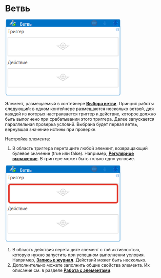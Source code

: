 # Ветвь

![](../../../.gitbook/assets/ветвь.png)

Элемент, размещаемый в контейнере [**Выбора ветви**](https://docs.primo-rpa.ru/primo-rpa/g\_elements/osnovnye-elementy/els\_logic/el\_logic\_pickbranch). Принцип работы следующий: в одном контейнере размещаются несколько ветвей, для каждой из которых настраивается триггер и действие, которое должно быть выполнено при срабатывании этого триггера. Далее запускается параллельная проверка условий. Выбрана будет первая ветвь, вернувшая значение истины при проверке.

Настройка элемента:

1. В область триггера перетащите любой элемент, возвращающий булевое значение (true или false). Например, [**Регулярное выражение**](https://docs.primo-rpa.ru/primo-rpa/g\_elements/osnovnye-elementy/els\_data/els\_data\_strings/el\_regex). В триггере может быть только одно условие.

![](<../../../.gitbook/assets/триггер ветви.png>)

1. В область действия перетащите элемент с той активностью, которую нужно запустить при успешном выполнении условия. Например, [**Запись в журнал**](https://docs.primo-rpa.ru/primo-rpa/g\_elements/osnovnye-elementy/els\_dialogs/el\_dialogs\_addlog). Действий может быть несколько.
2. Дополнительно можете заполнить общие свойства элемента. Их описание см. в разделе [**Работа с элементами**](https://docs.primo-rpa.ru/primo-rpa/primo-studio/process/elements).
